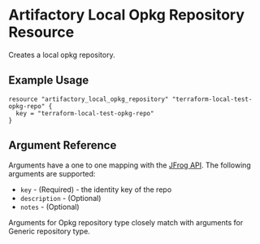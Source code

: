 # Artifactory Local Opkg Repository Resource

Creates a local opkg repository.

## Example Usage

```hcl
resource "artifactory_local_opkg_repository" "terraform-local-test-opkg-repo" {
  key = "terraform-local-test-opkg-repo"
}
```

## Argument Reference

Arguments have a one to one mapping with the [JFrog API](https://www.jfrog.com/confluence/display/RTF/Repository+Configuration+JSON). The following arguments are supported:

* `key` - (Required) - the identity key of the repo
* `description` - (Optional)
* `notes` - (Optional)

Arguments for Opkg repository type closely match with arguments for Generic repository type.
